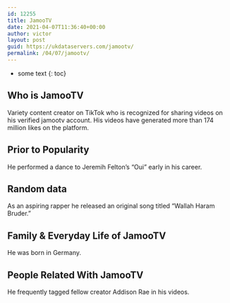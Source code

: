```yaml
---
id: 12255
title: JamooTV
date: 2021-04-07T11:36:40+00:00
author: victor
layout: post
guid: https://ukdataservers.com/jamootv/
permalink: /04/07/jamootv/
---
```


* some text
{: toc}


## Who is JamooTV



Variety content creator on TikTok who is recognized for sharing videos on his verified jamootv account. His videos have generated more than 174 million likes on the platform.

                
                
                
## Prior to Popularity



He performed a dance to Jeremih Felton&#8217;s &#8220;Oui&#8221; early in his career. 

                
                
                
## Random data



As an aspiring rapper he released an original song titled &#8220;Wallah Haram Bruder.&#8221; 

                
                
                
## Family & Everyday Life of JamooTV



He was born in Germany. 

                
                
                
## People Related With JamooTV



He frequently tagged fellow creator Addison Rae in his videos. 

                
              
            
          
          
          